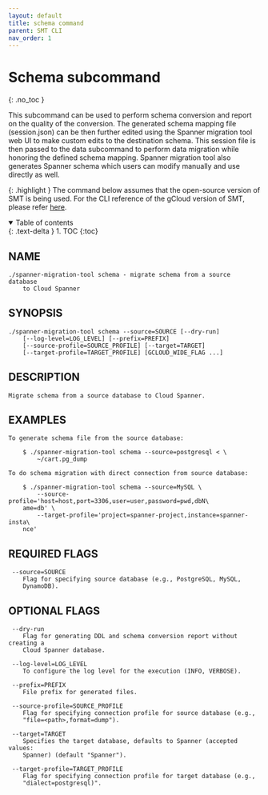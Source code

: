 ```yaml
---
layout: default
title: schema command
parent: SMT CLI
nav_order: 1
---
```


# Schema subcommand
{: .no_toc }

This subcommand can be used to perform schema conversion and report on the quality of the conversion. The generated schema mapping file (session.json) can be then further edited using the Spanner migration tool web UI to make custom edits to the destination schema. This session file
is then passed to the data subcommand to perform data migration while honoring the defined
schema mapping. Spanner migration tool also generates Spanner schema which users can modify manually and use directly as well.

{: .highlight }
The command below assumes that the open-source version of SMT is being used. For the CLI
reference of the gCloud version of SMT, please refer [here](https://cloud.google.com/sdk/gcloud/reference/alpha/spanner/migration).

<details open markdown="block">
  <summary>
    Table of contents
  </summary>
  {: .text-delta }
1. TOC
{:toc}
</details>

## NAME

    ./spanner-migration-tool schema - migrate schema from a source database
        to Cloud Spanner

## SYNOPSIS

    ./spanner-migration-tool schema --source=SOURCE [--dry-run]
        [--log-level=LOG_LEVEL] [--prefix=PREFIX]
        [--source-profile=SOURCE_PROFILE] [--target=TARGET]
        [--target-profile=TARGET_PROFILE] [GCLOUD_WIDE_FLAG ...]

## DESCRIPTION

    Migrate schema from a source database to Cloud Spanner.

## EXAMPLES

    To generate schema file from the source database:

        $ ./spanner-migration-tool schema --source=postgresql < \
            ~/cart.pg_dump

    To do schema migration with direct connection from source database:

        $ ./spanner-migration-tool schema --source=MySQL \
            --source-profile='host=host,port=3306,user=user,password=pwd,dbN\
        ame=db' \
            --target-profile='project=spanner-project,instance=spanner-insta\
        nce'

## REQUIRED FLAGS

     --source=SOURCE
        Flag for specifying source database (e.g., PostgreSQL, MySQL,
        DynamoDB).

## OPTIONAL FLAGS

     --dry-run
        Flag for generating DDL and schema conversion report without creating a
        Cloud Spanner database.

     --log-level=LOG_LEVEL
        To configure the log level for the execution (INFO, VERBOSE).

     --prefix=PREFIX
        File prefix for generated files.

     --source-profile=SOURCE_PROFILE
        Flag for specifying connection profile for source database (e.g.,
        "file=<path>,format=dump").

     --target=TARGET
        Specifies the target database, defaults to Spanner (accepted values:
        Spanner) (default "Spanner").

     --target-profile=TARGET_PROFILE
        Flag for specifying connection profile for target database (e.g.,
        "dialect=postgresql)".
